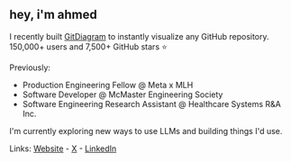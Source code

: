 ## hey, i'm ahmed

I recently built [GitDiagram](https://gitdiagram.com) to instantly visualize any GitHub repository. 150,000+ users and 7,500+ GitHub stars ⭐

Previously:
- Production Engineering Fellow @ Meta x MLH
- Software Developer @ McMaster Engineering Society
- Software Engineering Research Assistant @ Healthcare Systems R&A Inc.

I'm currently exploring new ways to use LLMs and building things I'd use.

Links: [Website](https://ahmedkhaleel.dev) - [X](https://x.com/ahmedkhaleel2004) - [LinkedIn](https://www.linkedin.com/in/ahmedkhaleel2004/)
